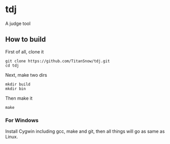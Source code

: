 # tdj
A judge tool
## How to build
First of all, clone it

	git clone https://github.com/TitanSnow/tdj.git
	cd tdj

Next, make two dirs

	mkdir build
	mkdir bin

Then make it

	make

### For Windows
Install Cygwin including gcc, make and git, then all things will go as same as Linux. 
